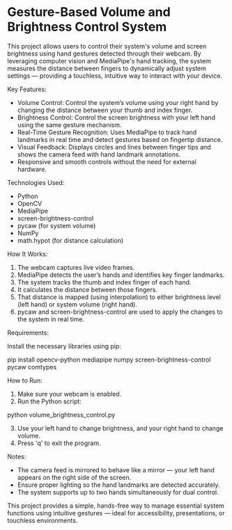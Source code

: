 # Gesture-Based Volume and Brightness Control System

This project allows users to control their system's volume and screen brightness using hand gestures detected through their webcam. By leveraging computer vision and MediaPipe's hand tracking, the system measures the distance between fingers to dynamically adjust system settings — providing a touchless, intuitive way to interact with your device.

Key Features:

* Volume Control: Control the system’s volume using your right hand by changing the distance between your thumb and index finger.
* Brightness Control: Control the screen brightness with your left hand using the same gesture mechanism.
* Real-Time Gesture Recognition: Uses MediaPipe to track hand landmarks in real time and detect gestures based on fingertip distance.
* Visual Feedback: Displays circles and lines between finger tips and shows the camera feed with hand landmark annotations.
* Responsive and smooth controls without the need for external hardware.

Technologies Used:

* Python
* OpenCV
* MediaPipe
* screen-brightness-control
* pycaw (for system volume)
* NumPy
* math.hypot (for distance calculation)

How It Works:

1. The webcam captures live video frames.
2. MediaPipe detects the user’s hands and identifies key finger landmarks.
3. The system tracks the thumb and index finger of each hand.
4. It calculates the distance between those fingers.
5. That distance is mapped (using interpolation) to either brightness level (left hand) or system volume (right hand).
6. pycaw and screen-brightness-control are used to apply the changes to the system in real time.

Requirements:

Install the necessary libraries using pip:

pip install opencv-python mediapipe numpy screen-brightness-control pycaw comtypes

How to Run:

1. Make sure your webcam is enabled.
2. Run the Python script:

python volume\_brightness\_control.py

3. Use your left hand to change brightness, and your right hand to change volume.
4. Press 'q' to exit the program.

Notes:

* The camera feed is mirrored to behave like a mirror — your left hand appears on the right side of the screen.
* Ensure proper lighting so the hand landmarks are detected accurately.
* The system supports up to two hands simultaneously for dual control.

This project provides a simple, hands-free way to manage essential system functions using intuitive gestures — ideal for accessibility, presentations, or touchless environments.

